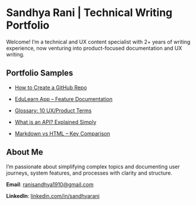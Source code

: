 
# Sandhya Rani | Technical Writing Portfolio 


Welcome! I’m a technical and UX content specialist with 2+ years of writing experience, now venturing into product-focused documentation and UX writing. 

 


## Portfolio Samples 

 

- [How to Create a GitHub Repo](how-to-github.md) 

- [EduLearn App – Feature Documentation](feature-doc-edulearn.md) 

- [Glossary: 10 UX/Product Terms](glossary-ux.md) 

- [What is an API? Explained Simply](what-is-api.md) 

- [Markdown vs HTML – Key Comparison](markdown-vs-html.md) 

 

 

## About Me 

I’m passionate about simplifying complex topics and documenting user journeys, system features, and processes with clarity and structure. 

 

**Email**: ranisandhya1910@gmail.com

**LinkedIn**: [linkedin.com/in/sandhyarani](#) 

 

 
